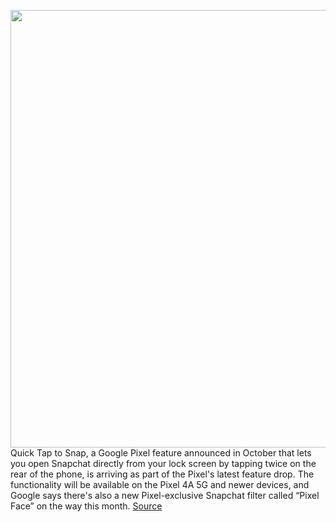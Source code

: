 <img src='https://cdn.vox-cdn.com/thumbor/efezalNS-nGLPfKXaUZzWs2hmhg=/0x0:2512x1675/1200x800/filters:focal(1056x638:1456x1038)/cdn.vox-cdn.com/uploads/chorus_image/image/70235789/image3.0.jpg' width='700px' /><br/>
Quick Tap to Snap, a Google Pixel feature announced in October that lets you open Snapchat directly from your lock screen by tapping twice on the rear of the phone, is arriving as part of the Pixel's latest feature drop. The functionality will be available on the Pixel 4A 5G and newer devices, and Google says there's also a new Pixel-exclusive Snapchat filter called “Pixel Face” on the way this month.
<a href='https://www.theverge.com/2021/12/6/22820593/google-pixel-december-feature-drop-quick-tap-to-snap-shortcut-ultra-wideband-nearby-share'> Source <a/>